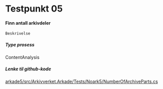 # Testpunkt 05
#### Finn antall arkivdeler

```
Beskrivelse
```

##### Type prosess
ContentAnalysis

##### Lenke til github-kode
[arkade5/src/Arkivverket.Arkade/Tests/Noark5/NumberOfArchiveParts.cs](https://github.com/arkivverket/arkade5/blob/master/src/Arkivverket.Arkade/Tests/Noark5/NumberOfArchiveParts.cs)